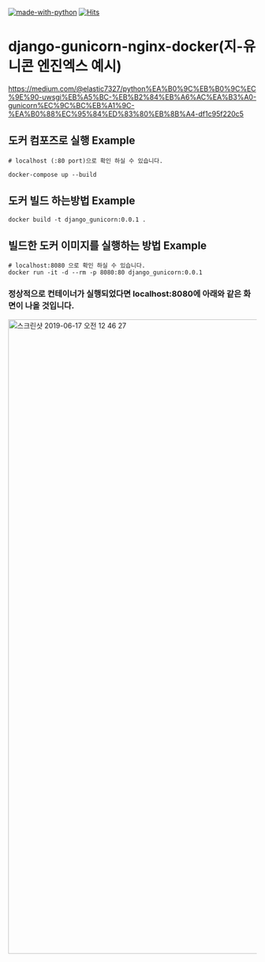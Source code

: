 [![made-with-python](https://img.shields.io/badge/Made%20with-Python-1f425f.svg)](https://www.python.org/)
[![Hits](https://hits.seeyoufarm.com/api/count/incr/badge.svg?url=https%3A%2F%2Fgithub.com%2Felastic7327%2Fdjango-gunicorn-nginx-docker&count_bg=%2379C83D&title_bg=%23555555&title=%EB%B0%A9%EB%AC%B8%EC%9E%90%EC%88%98&edge_flat=false)](https://hits.seeyoufarm.com)

# django-gunicorn-nginx-docker(지-유니콘 엔진엑스 예시)
https://medium.com/@elastic7327/python%EA%B0%9C%EB%B0%9C%EC%9E%90-uwsgi%EB%A5%BC-%EB%B2%84%EB%A6%AC%EA%B3%A0-gunicorn%EC%9C%BC%EB%A1%9C-%EA%B0%88%EC%95%84%ED%83%80%EB%8B%A4-df1c95f220c5

## 도커 컴포즈로 실행 Example
```
# localhost (:80 port)으로 확인 하실 수 있습니다.

docker-compose up --build
```

## 도커 빌드 하는방법 Example
```
docker build -t django_gunicorn:0.0.1 .
```

## 빌드한 도커 이미지를 실행하는 방법  Example
```
# localhost:8080 으로 확인 하실 수 있습니다.
docker run -it -d --rm -p 8080:80 django_gunicorn:0.0.1
```


### 정상적으로 컨테이너가 실행되었다면 localhost:8080에 아래와 같은 화면이 나올 것입니다.

<img width="1285" alt="스크린샷 2019-06-17 오전 12 46 27" src="https://user-images.githubusercontent.com/16227780/59566313-62977580-9099-11e9-9151-9ee1f98da2de.png">
